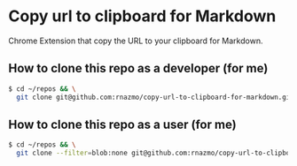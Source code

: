 # Copy url to clipboard for Markdown

Chrome Extension that copy the URL to your clipboard for Markdown.

## How to clone this repo as a developer (for me)

```sh
$ cd ~/repos && \
  git clone git@github.com:rnazmo/copy-url-to-clipboard-for-markdown.git
```

## How to clone this repo as a user (for me)

```sh
$ cd ~/repos && \
  git clone --filter=blob:none git@github.com:rnazmo/copy-url-to-clipboard-for-markdown.git
```
